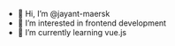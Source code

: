 - 👋 Hi, I’m @jayant-maersk
- 👀 I’m interested in frontend development
- 🌱 I’m currently learning vue.js

<!---
jayant-maersk/jayant-maersk is a ✨ special ✨ repository because it's `README.md` (this file) appears on your GitHub profile.
You can click the Preview link to take a look at your changes.
--->
